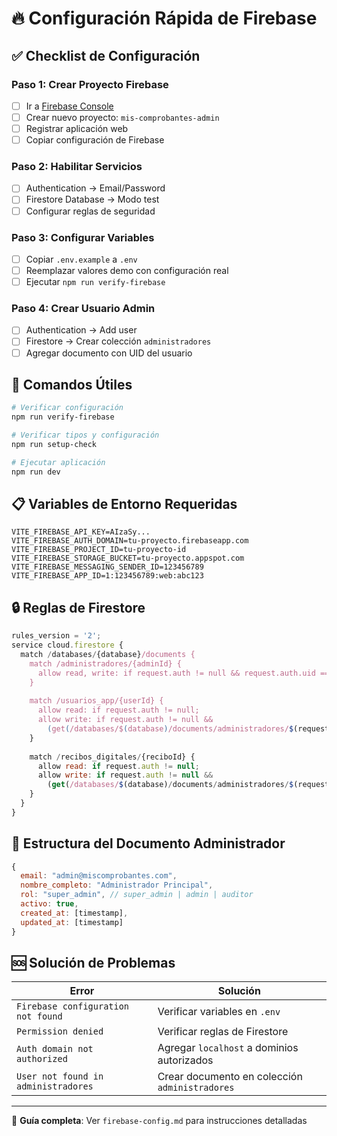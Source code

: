 # 🔥 Configuración Rápida de Firebase

## ✅ Checklist de Configuración

### Paso 1: Crear Proyecto Firebase
- [ ] Ir a [Firebase Console](https://console.firebase.google.com/)
- [ ] Crear nuevo proyecto: `mis-comprobantes-admin`
- [ ] Registrar aplicación web
- [ ] Copiar configuración de Firebase

### Paso 2: Habilitar Servicios
- [ ] Authentication → Email/Password
- [ ] Firestore Database → Modo test
- [ ] Configurar reglas de seguridad

### Paso 3: Configurar Variables
- [ ] Copiar `.env.example` a `.env`
- [ ] Reemplazar valores demo con configuración real
- [ ] Ejecutar `npm run verify-firebase`

### Paso 4: Crear Usuario Admin
- [ ] Authentication → Add user
- [ ] Firestore → Crear colección `administradores`
- [ ] Agregar documento con UID del usuario

## 🚀 Comandos Útiles

```bash
# Verificar configuración
npm run verify-firebase

# Verificar tipos y configuración
npm run setup-check

# Ejecutar aplicación
npm run dev
```

## 📋 Variables de Entorno Requeridas

```env
VITE_FIREBASE_API_KEY=AIzaSy...
VITE_FIREBASE_AUTH_DOMAIN=tu-proyecto.firebaseapp.com
VITE_FIREBASE_PROJECT_ID=tu-proyecto-id
VITE_FIREBASE_STORAGE_BUCKET=tu-proyecto.appspot.com
VITE_FIREBASE_MESSAGING_SENDER_ID=123456789
VITE_FIREBASE_APP_ID=1:123456789:web:abc123
```

## 🔒 Reglas de Firestore

```javascript
rules_version = '2';
service cloud.firestore {
  match /databases/{database}/documents {
    match /administradores/{adminId} {
      allow read, write: if request.auth != null && request.auth.uid == adminId;
    }
    
    match /usuarios_app/{userId} {
      allow read: if request.auth != null;
      allow write: if request.auth != null && 
        (get(/databases/$(database)/documents/administradores/$(request.auth.uid)).data.rol in ['super_admin', 'admin']);
    }
    
    match /recibos_digitales/{reciboId} {
      allow read: if request.auth != null;
      allow write: if request.auth != null && 
        (get(/databases/$(database)/documents/administradores/$(request.auth.uid)).data.rol in ['super_admin', 'admin']);
    }
  }
}
```

## 👤 Estructura del Documento Administrador

```javascript
{
  email: "admin@miscomprobantes.com",
  nombre_completo: "Administrador Principal",
  rol: "super_admin", // super_admin | admin | auditor
  activo: true,
  created_at: [timestamp],
  updated_at: [timestamp]
}
```

## 🆘 Solución de Problemas

| Error | Solución |
|-------|----------|
| `Firebase configuration not found` | Verificar variables en `.env` |
| `Permission denied` | Verificar reglas de Firestore |
| `Auth domain not authorized` | Agregar `localhost` a dominios autorizados |
| `User not found in administradores` | Crear documento en colección `administradores` |

---

📖 **Guía completa**: Ver `firebase-config.md` para instrucciones detalladas